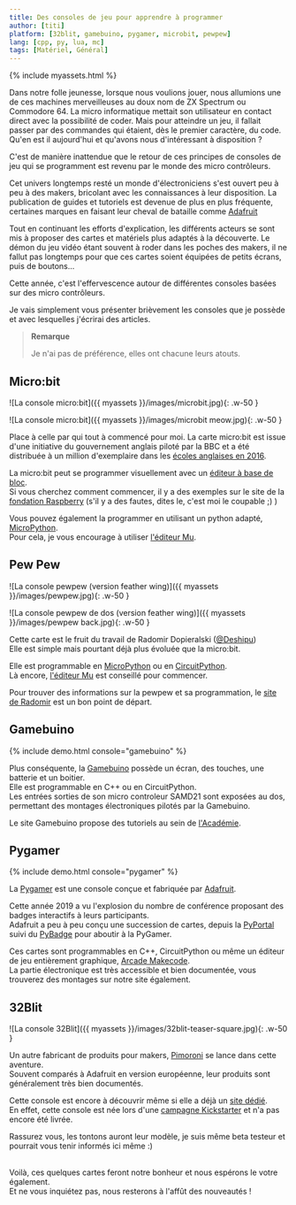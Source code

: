 ```yaml
---
title: Des consoles de jeu pour apprendre à programmer
author: [titi]
platform: [32blit, gamebuino, pygamer, microbit, pewpew]
lang: [cpp, py, lua, mc]
tags: [Matériel, Général]
---
```


{% include myassets.html %}


Dans notre folle jeunesse, lorsque nous voulions jouer, nous allumions une de ces machines merveilleuses au doux nom de ZX Spectrum ou Commodore 64.
La micro informatique mettait son utilisateur en contact direct avec la possibilité de coder.
Mais pour atteindre un jeu, il fallait passer par des commandes qui étaient, dès le premier caractère, du code.
Qu'en est il aujourd'hui et qu'avons nous d'intéressant à disposition ?

<!--more-->

C'est de manière inattendue que le retour de ces principes de consoles de jeu qui se programment est revenu par le monde des micro contrôleurs.

Cet univers longtemps resté un monde d'électroniciens s'est ouvert peu à peu à des makers, bricolant avec les connaissances à leur disposition.
La publication de guides et tutoriels est devenue de plus en plus fréquente, certaines marques en faisant leur cheval de bataille comme [Adafruit](https://www.adafruit.com/)

Tout en continuant les efforts d'explication, les différents acteurs se sont mis à proposer des cartes et matériels plus adaptés à la découverte.
Le démon du jeu vidéo étant souvent à roder dans les poches des makers, il ne fallut pas longtemps pour que ces cartes soient équipées de petits écrans, puis de boutons...

Cette année, c'est l'effervescence autour de différentes consoles basées sur des micro contrôleurs.

Je vais simplement vous présenter brièvement les consoles que je possède et avec lesquelles j'écrirai des articles.

> **Remarque**
> 
> Je n'ai pas de préférence, elles ont chacune leurs atouts.

## Micro:bit

<div class="multicolum" markdown="1">
![La console micro:bit]({{ myassets }}/images/microbit.jpg){: .w-50 }

![La console micro:bit]({{ myassets }}/images/microbit meow.jpg){: .w-50 }
</div>

Place à celle par qui tout à commencé pour moi. La carte micro:bit est issue d'une initiative du gouvernement anglais piloté par la BBC et a été distribuée à un million d'exemplaire dans les [écoles anglaises en 2016][1].

La micro:bit peut se programmer visuellement avec un [éditeur à base de bloc][2]. <br>
Si vous cherchez comment commencer, il y a des exemples sur le site de la [fondation Raspberry][3] (s'il y a des fautes, dites le, c'est moi le coupable ;) )

Vous pouvez également la programmer en utilisant un python adapté, [MicroPython][7]. <br>
Pour cela, je vous encourage à utiliser [l'éditeur Mu][4].

## Pew Pew

<div class="multicolum" markdown="1">
![La console pewpew (version feather wing)]({{ myassets }}/images/pewpew.jpg){: .w-50 } 

![La console pewpew de dos (version feather wing)]({{ myassets }}/images/pewpew back.jpg){: .w-50 }
</div>

Cette carte est le fruit du travail de Radomir Dopieralski ([@Deshipu][5]) <br>
Elle est simple mais pourtant déjà plus évoluée que la micro:bit.

Elle est programmable en [MicroPython][7] ou en [CircuitPython][8]. <br>
Là encore, [l'éditeur Mu][4] est conseillé pour commencer.

Pour trouver des informations sur la pewpew et sa programmation, le [site de Radomir][6] est un bon point de départ.

## Gamebuino

{% include demo.html console="gamebuino" %}

Plus conséquente, la [Gamebuino][9] possède un écran, des touches, une batterie et un boitier.<br>
Elle est programmable en C++ ou en CircuitPython. <br>
Les entrées sorties de son micro controleur SAMD21 sont exposées au dos, permettant des montages électroniques pilotés par la Gamebuino.

Le site Gamebuino propose des tutoriels au sein de [l'Académie][10].

## Pygamer

{% include demo.html console="pygamer" %}

La [Pygamer][11] est une console conçue et fabriquée par [Adafruit][12].

Cette année 2019 a vu l'explosion du nombre de conférence proposant des badges interactifs à leurs participants.<br>
Adafruit a peu à peu conçu une succession de cartes, depuis la [PyPortal][13] suivi du [PyBadge][14] pour aboutir à la PyGamer.

Ces cartes sont programmables en C++, CircuitPython ou même un éditeur de jeu entièrement graphique, [Arcade Makecode][15].<br>
La partie électronique est très accessible et bien documentée, vous trouverez des montages sur notre site également.

## 32Blit

![La console 32Blit]({{ myassets }}/images/32blit-teaser-square.jpg){: .w-50 }

Un autre fabricant de produits pour makers, [Pimoroni][16] se lance dans cette aventure.<br>
Souvent comparés à Adafruit en version européenne, leur produits sont généralement très bien documentés.

Cette console est encore à découvrir même si elle a déjà un [site dédié][17].<br>
En effet, cette console est née lors d'une [campagne Kickstarter][18] et n'a pas encore été livrée.

Rassurez vous, les tontons auront leur modèle, je suis même beta testeur et pourrait vous tenir informés ici même :)

<br>
Voilà, ces quelques cartes feront notre bonheur et nous espérons le votre également.<br>
Et ne vous inquiétez pas, nous resterons à l'affût des nouveautés !

[1]: https://microbit.org/fr/history/
[2]: https://makecode.microbit.org/
[3]: https://projects.raspberrypi.org/fr-FR/projects?hardware%5B%5D=microbit
[4]: https://codewith.mu/
[5]: http://sheep.art.pl/
[6]: http://sheep.art.pl/PewPew
[7]: http://micropython.org/
[8]: https://circuitpython.org/
[9]: https://gamebuino.com/
[10]: https://gamebuino.com/academy
[11]: https://learn.adafruit.com/adafruit-pygamer
[12]: https://www.adafruit.com/
[13]: https://learn.adafruit.com/adafruit-pyportal
[14]: https://learn.adafruit.com/adafruit-pybadge
[15]: https://arcade.makecode.com/
[16]: https://shop.pimoroni.com/
[17]: https://32blit.com/
[18]: https://www.kickstarter.com/projects/pimoroni/32blit-retro-inspired-handheld-with-open-source-fi/description